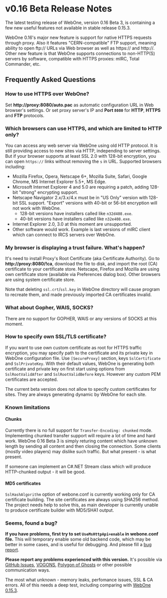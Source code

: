 # v0.16 Beta Release Notes

The latest testing release of WebOne, version 0.16 Beta 3, is containing a few new useful features not available in stable release 0.15.3.

WebOne 0.16's major new feature is support for native HTTPS requests through proxy. Also it features "CERN-compatible" FTP support, meaning ability to open ftp:// URLs via Web browser as well as https:// and http://. Other new feature is that WebOne supports connections to non-HTTP(S) servers by software, compatible with HTTPS proxies: mIRC, Total Commander, etc.

## Frequently Asked Questions
### How to use HTTPS over WebOne?
Set **http://proxy:8080/auto.pac** as automatic configuration URL in Web browser's settings. Or set proxy server's IP and **Port `8080`** for **HTTP**, **HTTPS** and **FTP** protocols.

### Which browsers can use HTTPS, and which are limited to HTTP only?
You can access any web server via WebOne using old HTTP protocol. It is still providing access to new sites via HTTP, independing to server settings. But if your browser supports at least SSL 2.0 with 128-bit encryption, you can open `https://` links without removing the `s` in URL. Supported browsers including:
 - Mozilla Firefox, Opera, Netscape 6+, Mozilla Suite, Safari, Google Chrome, MS Internet Explorer 5.5+, MS Edge.
 - Microsoft Internet Explorer 4 and 5.0 are requiring a patch, adding 128-bit "strong" encrypting support.
 - Netscape Navigator 2.x/3.x/4.x must be in "US Only" version with 128-bit SSL support. "Export" versions with 40-bit or 56-bit encryption will not work with WebOne.
   - 128-bit versions have installers called like `n32d408.exe`.
   - 40-bit versions have installers called like `n32e408.exe`.
 - Internet Explorer 2.0, 3.0 at this moment are unsupported.
 - Other software would work. Example is last versions of mIRC client which can connect to IRCS servers over WebOne.

### My browser is displaying a trust failure. What's happen?
It's need to install Proxy's Root Certificate (aka Certificate Authority). Go to **http://proxy:8080/!ca**, download the file to disk, and import the root (CA) certificate to your certificate store. Netscape, Firefox and Mozilla are using own certificate store (available via Preferences dialog box). Other browsers are using system certificate store.

Note that deleting `ssl.crt`/`ssl.key` in WebOne directory will cause program to recreate them, and made previously imported CA certificates invalid.

### What about Gopher, WAIS, SOCKS?
There are no support for GOPHER, WAIS or any versions of SOCKS at this moment.

### How to specify own SSL/TLS certificate?
If you want to use own custom certificate as root for HTTPS traffic encryption, you may specify path to the certificate and its private key in WebOne configuration file. Use `[SecureProxy]` section, keys `SslCertificate` and `SslPrivateKey`. With their default values, WebOne is generating both certificate and private key on first start using options from `SslRootValidAfter` and `SslRootValidBefore` keys. However any custom PEM certificates are accepted.

The current beta version does not allow to specify custom certificates for sites. They are always generating dynamic by WebOne for each site.

### Known limitations
#### Chunks
Currently there is no full support for `Transfer-Encoding: chunked` mode. Implementing chunked transfer support will require a lot of time and hard work. WebOne 0.16 Beta 3 is simply returing content which have unknown length by sending all content and then closing the connection. Some clients (mostly video players) may dislike such traffic. But what present - is what present.

If someone can implement an C#.NET Stream class which will produce HTTP-chunked output - it will be good.

#### MD5 certificates
`SslHashAlgorithm` option of webone.conf is currently working only for CA certificate building. The site certificates are always using SHA256 method. The project needs help to solve this, as main developer is currently unable to produce certificate builder with MD5/SHA1 output.

### Seems, found a bug?
**If you have problems, first try to set `UseMsHttpApi=enable` in webone.conf file.** This will temporary enable some old backend code, which may be better in some cases, and is useful for debugging. And please fill a [bug report](https://github.com/atauenis/webone/issues).

**Please report any problems experienced with this version.** It's possible via [GitHub Issues](https://github.com/atauenis/webone/issues), [VOGONS](https://www.vogons.org/viewtopic.php?f=24&t=67165), [Polygon of Ghosts](https://phantom.sannata.org/viewtopic.php?f=16&t=33291) or other possible communication ways.

The most what unknown - memory leaks, perfomance issues, SSL & CA errors. All of this needs a deep test, including comparing with [WebOne 0.15.3](https://github.com/atauenis/webone/releases/tag/v0.15.3).